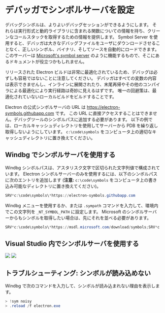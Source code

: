 # デバッガでシンボルサーバを設定

デバッグシンボルは、よりよいデバッグセッションができるようにします。 それらは実行形式と動的ライブラリに含まれる関数についての情報を持ち、クリーンなコールスタックを取得するための情報を提供します。 Symbol Server を使用すると、デバッガは大きなデバッグファイルをユーザにダウンロードさせることなく、正しいシンボル、バイナリ、そしてソースを自動的にロードできます。 このサーバーは [Microsoft's symbol server](https://support.microsoft.com/kb/311503) のように機能するもので、そこにあるドキュメントが役立つかもしれません。

リリースされた Electron ビルドは非常に最適化されているため、デバッグは必ずしも容易ではないことに注意してください。 デバッガはすべての変数の内容は表示できませんし、インラインに展開されたり、末尾再帰やその他のコンパイラによる最適化により実行経路は奇妙に見えるはずです。 唯一の回避策は、最適化されていないローカルビルドをビルドすることです。

Electron の公式シンボルサーバの URL は https://electron-symbols.githubapp.com です。 この URL に直接アクセスすることはできません。デバッグツールのシンボルパスに追加する必要があります。 以下の例では、ローカルキャッシュディレクトリを使用してサーバーから PDB を繰り返し取得しないようにしています。 `c:\code\symbols` をコンピュータ上の適切なキャッシュディレクトリに置き換えてください。

## Windbg でシンボルサーバを使用する

Windbg シンボルパスは、アスタリスク文字で区切られた文字列値で構成されています。 Electron シンボルサーバーのみを使用するには、以下のシンボルパスに次のエントリを追加します (**注意:** `c:\code\symbols` をコンピュータ上の書き込み可能なディレクトリに置き換えてください)。

```powershell
SRV*c:\code\symbols\*https://electron-symbols.githubapp.com
```

Windbg メニューを使用するか、または `.sympath` コマンドを入力して、環境内でこの文字列を `_NT_SYMBOL_PATH` に設定します。 Microsoft のシンボルサーバーからもシンボルを取得したい場合は、先にそれを並べる必要があります。

```powershell
SRV*c:\code\symbols\*https://msdl.microsoft.com/download/symbols;SRV*c:\code\symbols\*https://electron-symbols.githubapp.com
```

## Visual Studio 内でシンボルサーバを使用する

<img src='https://mdn.mozillademos.org/files/733/symbol-server-vc8express-menu.jpg' />
<img src='https://mdn.mozillademos.org/files/2497/2005_options.gif' />

## トラブルシューティング: シンボルが読み込めない

Windbg で次のコマンドを入力して、シンボルが読み込まれない理由を表示します。

```powershell
> !sym noisy
> .reload /f electron.exe
```
